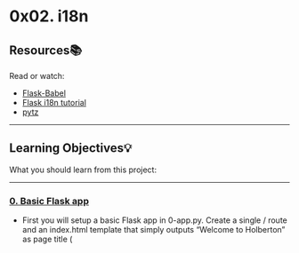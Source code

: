 # 0x02. i18n

## Resources:books:
Read or watch:
* [Flask-Babel](https://blog.miguelgrinberg.com/post/the-flask-mega-tutorial-part-xiii-i18n-and-l10n)
* [Flask i18n tutorial](https://flask-babel.tkte.ch/)
* [pytz](http://pytz.sourceforge.net/)

---
## Learning Objectives:bulb:
What you should learn from this project:

---

### [0. Basic Flask app](./0-app.py)
* First you will setup a basic Flask app in 0-app.py. Create a single / route and an index.html template that simply outputs “Welcome to Holberton” as page title (<title>) and “Hello world” as header (<h1>).


### [1. Basic Babel setup](./1-app.py)
* Install the Babel Flask extension:


### [2. Get locale from request](./2-app.py)
* Create a get_locale function with the babel.localeselector decorator. Use request.accept_languages to determine the best match with our supported languages.


### [3. Parametrize templates](./3-app.py)
* Use the _ or gettext function to parametrize your templates. Use the message IDs home_title and home_header.


### [4. Force locale with URL parameter](./4-app.py)
* In this task, you will implement a way to force a particular locale by passing the locale=fr parameter to your app’s URLs.


### [5. Mock logging in](./5-app.py)
* Creating a user login system is outside the scope of this project. To emulate a similar behavior, copy the following user table in 5-app.py.


### [6. Use user locale](./6-app.py)
* Change your get_locale function to use a user’s preferred local if it is supported.


### [7. Infer appropriate time zone](./7-app.py)
* Define a get_timezone function and use the babel.timezoneselector decorator.


### [8. Display the current time](./app.py)
* Based on the inferred time zone, display the current time on the home page in the default format. For example:

---

## Author
* **Danson Kalaghe** - [lowercaselife](https://www.github.com/lowercaselife)
